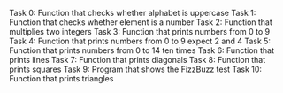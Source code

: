 Task 0: Function that checks whether alphabet is uppercase
Task 1: Function that checks whether element is a number
Task 2: Function that multiplies two integers
Task 3: Function that prints numbers from 0 to 9
Task 4: Function that prints numbers from 0 to 9 expect 2 and 4
Task 5: Function that prints numbers from 0 to 14 ten times
Task 6: Function that prints lines
Task 7: Function that prints diagonals
Task 8: Function that prints squares
Task 9: Program that shows the FizzBuzz test
Task 10: Function that prints triangles 
